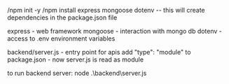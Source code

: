 /npm init -y
/npm install express mongoose dotenv
-- this will create dependencies in the package.json file

express - web framework
mongoose - interaction with mongo db
dotenv - access to .env environment variables

backend/server.js - entry point for apis
add "type": "module" to package.json - now server.js is read as module

to run backend server:
node .\backend\server.js